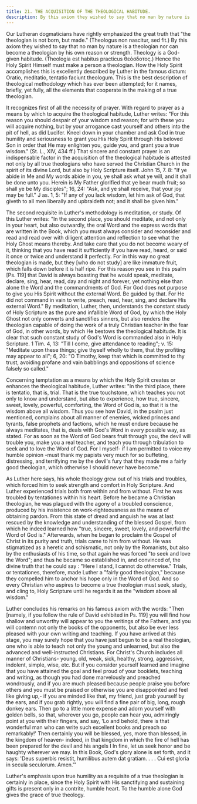 ```yaml
---
title: 21. THE ACQUISITION OF THE THEOLOGICAL HABITUDE. 
description: By this axiom they wished to say that no man by nature is a theologian nor can become a theologian by his own reason or strength.
---
```


Our Lutheran dogmaticians have rightly emphasized the great truth that "the theologian is not born, but made." (Theologus non nascitur, sed fit.) By this axiom they wished to say that no man by nature is a theologian nor can become a theologian by his own reason or strength. Theology is a God-given habitude. (Theologia est habitus practicus θεόσδοτος.) Hence the Holy Spirit Himself must make a person a theologian. How the Holy Spirit accomplishes this is excellently described by Luther in the famous dictum: Oratio, meditatio, tentatio faciunt theologum. This is the best description of theological methodology which has ever been attempted; for it names, briefly, yet fully, all the elements that cooperate in the making of a true theologian.

It recognizes first of all the necessity of prayer. With regard to prayer as a means by which to acquire the theological habitude, Luther writes: "For this reason you should despair of your wisdom and reason; for with these you will acquire nothing, but by your arrogance cast yourself and others into the pit of hell, as did Lucifer. Kneel down in your chamber and ask God in true humility and seriousness to grant you His Holy Spirit through His beloved Son in order that He may enlighten you, guide you, and grant you a true wisdom." (St. L., XIV, 434 ff.) That sincere and constant prayer is an indispensable factor in the acquisition of the theological habitude is attested not only by all true theologians who have served the Christian Church in the spirit of its divine Lord, but also by Holy Scripture itself. John 15, 7. 8: "If ye abide in Me and My words abide in you, ye shall ask what ye will, and it shall be done unto you. Herein is My Father glorified that ye bear much fruit; so shall ye be My disciples"; 16, 24: "Ask, and ye shall receive, that your joy may be full." J as. 1, 5: "If any of you lack wisdom, let him ask of God, that giveth to all men liberally and upbraideth not; and it shall be given him."

The second requisite in Luther's methodology is meditation, or study. Of this Luther writes: "In the second place, you should meditate, and not only in your heart, but also outwardly, the oral Word and the express words that are written in the Book, which you must always consider and reconsider and read and read over with diligent attention and reflection to see what the Holy Ghost means thereby. And take care that you do not become weary of it, thinking that you have read it sufficiently if you have read, heard, or said it once or twice and understand it perfectly. For in this way no great theologian is made, but they [who do not study] are like immature fruit, which falls down before it is half ripe. For this reason you see in this psalm [Ps. 119] that David is always boasting that he would speak, meditate, declare, sing, hear, read, day and night and forever, yet nothing else than alone the Word and the commandments of God. For God does not purpose to give you His Spirit without the external Word. Be guided by that. For He did not command in vain to write, preach, read, hear, sing, and declare His external Word." By meditation, Luther, then, understands the constant study of Holy Scripture as the pure and infallible Word of God, by which the Holy Ghost not only converts and sanctifies sinners, but also renders the theologian capable of doing the work of a truly Christian teacher in the fear of God, in other words, by which He bestows the theological habitude. It is clear that such constant study of God's Word is commanded also in Holy Scripture. 1 Tim. 4, 13: "Till I come, give attendance to reading"; v. 15: "Meditate upon these things; give thyself wholly to them, that thy profiting may appear to all"; 6, 20: "O Timothy, keep that which is committed to thy trust, avoiding profane and vain babblings and oppositions of science falsely so called."

Concerning temptation as a means by which the Holy Spirit creates or enhances the theological habitude, Luther writes: "In the third place, there is tentatio, that is, trial. That is the true touchstone, which teaches you not only to know and understand, but also to experience, how true, sincere, sweet, lovely, powerful, comforting, the Word of God is, so that it is the wisdom above all wisdom. Thus you see how David, in the psalm just mentioned, complains about all manner of enemies, wicked princes and tyrants, false prophets and factions, which he must endure because he always meditates, that is, deals with God's Word in every possible way, as stated. For as soon as the Word of God bears fruit through you, the devil will trouble you, make you a real teacher, and teach you through tribulation to seek and to love the Word of God. For I myself- if I am permitted to voice my humble opinion -must thank my papists very much for so buffeting, distressing, and terrifying me by the devil's fury that they made me a fairly good theologian, which otherwise I should never have become."

As Luther here says, his whole theology grew out of his trials and troubles, which forced him to seek strength and comfort in Holy Scripture. And Luther experienced trials both from within and from without. First he was troubled by tentationes within his heart. Before he became a Christian theologian, he was plagued with the agony of a troubled conscience, produced by his insistence on work-righteousness as the means of obtaining pardon. From this state of dread and anguish he was at last rescued by the knowledge and understanding of the blessed Gospel, from which he indeed learned how "true, sincere, sweet, lovely, and powerful the Word of God is." Afterwards, when he began to proclaim the Gospel of Christ in its purity and truth, trials came to him from without. He was stigmatized as a heretic and schismatic, not only by the Romanists, but also by the enthusiasts of his time, so that again he was forced "to seek and love the Word"; and thus he became so established in, and convinced of, the divine truth that he could say : "Here I stand, I cannot do otherwise." Trials, or tentationes, therefore, made Luther a "fairly good theologian," because they compelled him to anchor his hope only in the Word of God. And so every Christian who aspires to become a true theologian must seek, study, and cling to, Holy Scripture until he regards it as the "wisdom above all wisdom."

Luther concludes his remarks on his famous axiom with the words: "Then [namely, if you follow the rule of David exhibited in Ps. 119] you will find how shallow and unworthy will appear to you the writings of the Fathers, and you will contemn not only the books of the opponents, but also be ever less pleased with your own writing and teaching. If you have arrived at this stage, you may surely hope that you have just begun to be a real theologian, one who is able to teach not only the young and unlearned, but also the advanced and well-instructed Christians. For Christ's Church includes all manner of Christians- young, old, weak, sick, healthy, strong, aggressive, indolent, simple, wise, etc. But if you consider yourself learned and imagine that you have attained the goal and feel proud of your booklets, teaching and writing, as though you had done marvelously and preached wondrously, and if you are much pleased because people praise you before others and you must be praised or otherwise you are disappointed and feel like giving up,- if you are minded like that, my friend, just grab yourself by the ears, and if you grab rightly, you will find a fine pair of big, long, rough donkey ears. Then go to a little more expense and adorn yourself with golden bells, so that, wherever you go, people can hear you, admiringly point at you with their fingers, and say, 'Lo and behold, there is that wonderful man who can write such excellent books and preach so remarkably!' Then certainly you will be blessed, yes, more than blessed, in the kingdom of heaven- indeed, in that kingdom in which the fire of hell has been prepared for the devil and his angels I In fine, let us seek honor and be haughty wherever we may. In this Book, God's glory alone is set forth, and it says: 'Deus superbis resistit, humilibus autem dat gratiam. . . . Cui est gloria in secula seculorum. Amen.'"

Luther's emphasis upon true humility as a requisite of a true theologian is certainly in place, since the Holy Spirit with His sanctifying and sustaining gifts is present only in a contrite, humble heart. To the humble alone God gives the grace of true theology.
